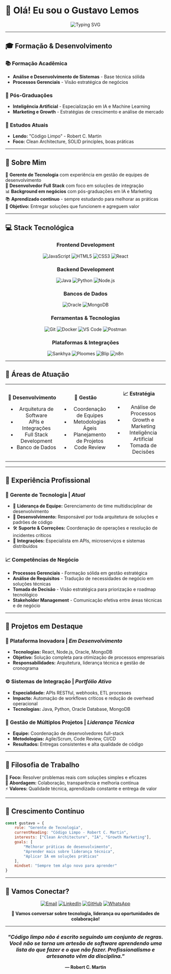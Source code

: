# 👋 Olá! Eu sou o **Gustavo Lemos**

<div align="center">

![Typing SVG](https://readme-typing-svg.herokuapp.com?font=Fira+Code&size=30&duration=3000&pause=1000&color=36BCF7FF&center=true&vCenter=true&width=600&lines=Desenvolvedor+Full+Stack;Líder+de+Equipe+Tech;Especialista+em+Integração;Focado+em+Crescimento)

</div>

---

## 🎓 **Formação & Desenvolvimento**

### 📚 **Formação Acadêmica**
- **Análise e Desenvolvimento de Sistemas** - Base técnica sólida
- **Processos Gerenciais** - Visão estratégica de negócios

### 🎯 **Pós-Graduações**
- **Inteligência Artificial** - Especialização em IA e Machine Learning
- **Marketing e Growth** - Estratégias de crescimento e análise de mercado

### 📖 **Estudos Atuais**
- **Lendo:** "Código Limpo" - Robert C. Martin
- **Foco:** Clean Architecture, SOLID principles, boas práticas

---

## 🚀 **Sobre Mim**

💼 **Gerente de Tecnologia** com experiência em gestão de equipes de desenvolvimento  
🔧 **Desenvolvedor Full Stack** com foco em soluções de integração  
📊 **Background em negócios** com pós-graduações em IA e Marketing  
📚 **Aprendizado contínuo** - sempre estudando para melhorar as práticas  
🎯 **Objetivo:** Entregar soluções que funcionem e agreguem valor

---

## 💻 **Stack Tecnológica**

<div align="center">

### **Frontend Development**
![JavaScript](https://img.shields.io/badge/JavaScript-F7DF1E?style=for-the-badge&logo=javascript&logoColor=black)
![HTML5](https://img.shields.io/badge/HTML5-E34F26?style=for-the-badge&logo=html5&logoColor=white)
![CSS3](https://img.shields.io/badge/CSS3-1572B6?style=for-the-badge&logo=css3&logoColor=white)
![React](https://img.shields.io/badge/React-20232A?style=for-the-badge&logo=react&logoColor=61DAFB)

### **Backend Development**
![Java](https://img.shields.io/badge/Java-ED8B00?style=for-the-badge&logo=openjdk&logoColor=white)
![Python](https://img.shields.io/badge/Python-3776AB?style=for-the-badge&logo=python&logoColor=white)
![Node.js](https://img.shields.io/badge/Node.js-43853D?style=for-the-badge&logo=node.js&logoColor=white)

### **Bancos de Dados**
![Oracle](https://img.shields.io/badge/Oracle-F80000?style=for-the-badge&logo=oracle&logoColor=white)
![MongoDB](https://img.shields.io/badge/MongoDB-4EA94B?style=for-the-badge&logo=mongodb&logoColor=white)

### **Ferramentas & Tecnologias**
![Git](https://img.shields.io/badge/Git-F05032?style=for-the-badge&logo=git&logoColor=white)
![Docker](https://img.shields.io/badge/Docker-2496ED?style=for-the-badge&logo=docker&logoColor=white)
![VS Code](https://img.shields.io/badge/VS_Code-007ACC?style=for-the-badge&logo=visual-studio-code&logoColor=white)
![Postman](https://img.shields.io/badge/Postman-FF6C37?style=for-the-badge&logo=postman&logoColor=white)

### **Plataformas & Integrações**
![Sankhya](https://img.shields.io/badge/Sankhya-0052CC?style=for-the-badge&logoColor=white)
![Ploomes](https://img.shields.io/badge/Ploomes-7C3AED?style=for-the-badge&logoColor=white)
![Blip](https://img.shields.io/badge/Blip-00D4FF?style=for-the-badge&logoColor=white)
![n8n](https://img.shields.io/badge/n8n-EA4B71?style=for-the-badge&logo=n8n&logoColor=white)

</div>

---

## 🎯 **Áreas de Atuação**

<table align="center">
<tr>
<td align="center" width="33%">

**🔧 Desenvolvimento**
- Arquitetura de Software
- APIs e Integrações
- Full Stack Development
- Banco de Dados

</td>
<td align="center" width="33%">

**👥 Gestão**
- Coordenação de Equipes
- Metodologias Ágeis
- Planejamento de Projetos
- Code Review

</td>
<td align="center" width="33%">

**📈 Estratégia**
- Análise de Processos
- Growth e Marketing
- Inteligência Artificial
- Tomada de Decisões

</td>
</tr>
</table>

---

## 💼 **Experiência Profissional**

### 🚀 **Gerente de Tecnologia** | *Atual*
- 👥 **Liderança de Equipe:** Gerenciamento de time multidisciplinar de desenvolvimento
- 🔧 **Desenvolvimento:** Responsável por toda arquitetura de soluções e padrões de código
- 🛠️ **Suporte & Correções:** Coordenação de operações e resolução de incidentes críticos
- 🔗 **Integrações:** Especialista em APIs, microserviços e sistemas distribuídos

### 📈 **Competências de Negócio**
- **Processos Gerenciais** - Formação sólida em gestão estratégica
- **Análise de Requisitos** - Tradução de necessidades de negócio em soluções técnicas
- **Tomada de Decisão** - Visão estratégica para priorização e roadmap tecnológico
- **Stakeholder Management** - Comunicação efetiva entre áreas técnicas e de negócio

---

## 🚧 **Projetos em Destaque**

### 🔭 **Plataforma Inovadora** | *Em Desenvolvimento*
- **Tecnologias:** React, Node.js, Oracle, MongoDB
- **Objetivo:** Solução completa para otimização de processos empresariais
- **Responsabilidades:** Arquitetura, liderança técnica e gestão de cronograma

### ⚙️ **Sistemas de Integração** | *Portfólio Ativo*
- **Especialidade:** APIs RESTful, webhooks, ETL processes
- **Impacto:** Automação de workflows críticos e redução de overhead operacional
- **Tecnologias:** Java, Python, Oracle Database, MongoDB

### 🎯 **Gestão de Múltiplos Projetos** | *Liderança Técnica*
- **Equipe:** Coordenação de desenvolvedores full-stack
- **Metodologias:** Agile/Scrum, Code Review, CI/CD
- **Resultados:** Entregas consistentes e alta qualidade de código  

---

## 🌟 **Filosofia de Trabalho**

🎯 **Foco:** Resolver problemas reais com soluções simples e eficazes  
🤝 **Abordagem:** Colaboração, transparência e melhoria contínua  
⚡ **Valores:** Qualidade técnica, aprendizado constante e entrega de valor

---

## 🌱 **Crescimento Contínuo**

```javascript
const gustavo = {
    role: "Gerente de Tecnologia",
    currentReading: "Código Limpo - Robert C. Martin",
    interests: ["Clean Architecture", "IA", "Growth Marketing"],
    goals: [
        "Melhorar práticas de desenvolvimento",
        "Aprender mais sobre liderança técnica",
        "Aplicar IA em soluções práticas"
    ],
    mindset: "Sempre tem algo novo para aprender"
}
```

---

## 🤝 **Vamos Conectar?**

<div align="center">

[![Email](https://img.shields.io/badge/Email-D14836?style=for-the-badge&logo=gmail&logoColor=white)](mailto:gustavo.lemos@updatecommit.com)
[![LinkedIn](https://img.shields.io/badge/LinkedIn-0077B5?style=for-the-badge&logo=linkedin&logoColor=white)](https://www.linkedin.com/in/lgustavo-lemos/)
[![GitHub](https://img.shields.io/badge/GitHub-100000?style=for-the-badge&logo=github&logoColor=white)](#)
[![WhatsApp](https://img.shields.io/badge/WhatsApp-25D366?style=for-the-badge&logo=whatsapp&logoColor=white)](#)

**💬 Vamos conversar sobre tecnologia, liderança ou oportunidades de colaboração!**

</div>

---

<div align="center">

### *"Código limpo não é escrito seguindo um conjunto de regras. Você não se torna um artesão de software aprendendo uma lista do que fazer e o que não fazer. Profissionalismo e artesanato vêm da disciplina."*
**— Robert C. Martin**

</div>
